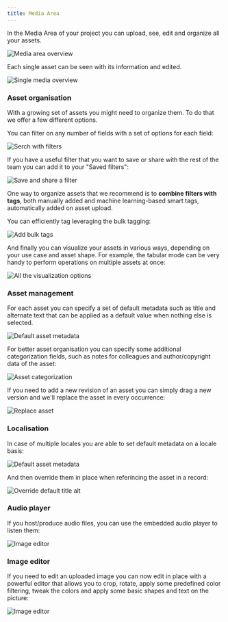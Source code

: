 ```yaml
---
title: Media Area
---
```


In the Media Area of your project you can upload, see, edit and organize all your assets.

![Media area overview](../images/media/media-area-overview.png)

Each single asset can be seen with its information and edited.

![Single media overview](../images/media/single-media.png)

### Asset organisation

With a growing set of assets you might need to organize them. To do that we offer a few different options.

You can filter on any number of fields with a set of options for each field:

![Serch with filters](../images/media/search-filter.png)

If you have a useful filter that you want to save or share with the rest of the team you can add it to your "Saved filters":

![Save and share a filter](../images/media/save-filter.png)

One way to organize assets that we recommend is to **combine filters with tags**, both manually added and machine learning-based smart tags, automatically added on asset upload.

You can efficiently tag leveraging the bulk tagging:

![Add bulk tags](../images/media/add-tags.png)

And finally you can visualize your assets in various ways, depending on your use case and asset shape. For example, the tabular mode can be very handy to perform operations on multiple assets at once:

![All the visualization options](../images/media/visualization-options.png)

### Asset management

For each asset you can specify a set of default metadata such as title and alternate text that can be applied as a default value when nothing else is selected.

![Default asset metadata](../images/media/default-metadata.png)

For better asset organisation you can specify some additional categorization fields, such as notes for colleagues and author/copyright data of the asset:

![Asset categorization](../images/media/categorization.png)

If you need to add a new revision of an asset you can simply drag a new version and we'll replace the asset in every occurrence:

![Replace asset](../images/media/replace-asset.png)

### Localisation

In case of multiple locales you are able to set default metadata on a locale basis:

![Default asset metadata](../images/media/default-metadata.png)

And then override them in place when referincing the asset in a record:

![Override default title alt](../images/media/localised-title-alt.png)

### Audio player

If you host/produce audio files, you can use the embedded audio player to listen them:

![Image editor](../images/media/audio-player.png)


### Image editor

If you need to edit an uploaded image you can now edit in place with a powerful editor that allows you to crop, rotate, apply some predefined color filtering, tweak the colors and apply some basic shapes and text on the picture:

![Image editor](../images/media/image-editor.png)
